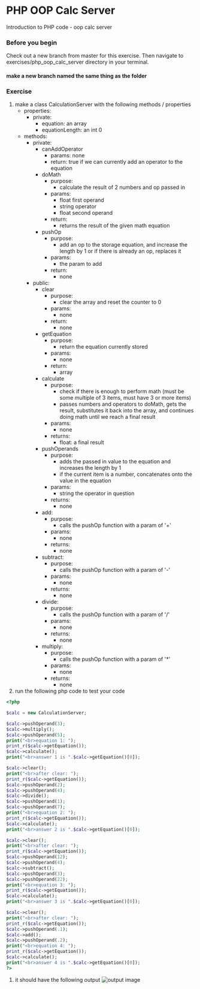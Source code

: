 # PHP OOP Calc Server

Introduction to PHP code - oop calc server

### Before you begin

Check out a new branch from master for this exercise.  Then navigate to exercises/php_oop_calc_server directory in your terminal.
#### make a new branch named the same thing as the folder

### Exercise

1. make a class CalculationServer with the following methods / properties
    - properties:
        - private:
            - equation: an array
            - equationLength: an int 0
    - methods:
        - private:
            - canAddOperator
                - params: none
                - return: true if we can currently add an operator to the equation
            - doMath
                - purpose: 
                    - calculate the result of 2 numbers and op passed in
                - params: 
                    - float first operand
                    - string operator
                    - float second operand
                - return: 
                    - returns the result of the given math equation
            - pushOp
                - purpose:
                    - add an op to the storage equation, and increase the length by 1 or if there is already an op, replaces it
                - params:
                    - the param to add
                - return:
                    - none
        - public:
            - clear
                - purpose:
                    - clear the array and reset the counter to 0
                - params:
                    - none
                - return: 
                    - none
            - getEquation
                - purpose:
                    - return the equation currently stored
                - params:
                    - none
                - return: 
                    - array
            - calculate
                - purpose:
                    - check if there is enough to perform math (must be some multiple of 3 items, must have 3 or more items)
                    - passes numbers and operators to doMath, gets the result, substitutes it back into the array, and continues doing math until we reach a final result
                - params:
                    - none
                - returns:
                    - float: a final result
            - pushOperands
                - purpose:
                    - adds the passed in value to the equation and increases the length by 1
                    - if the current item is a number, concatenates onto the value in the equation
                - params:
                    - string the operator in question
                - returns:
                    - none
            - add:
                - purpose: 
                    - calls the pushOp function with a param of '+'
                - params: 
                    - none
                - returns:
                    - none
            - subtract:
                - purpose: 
                    - calls the pushOp function with a param of '-'
                - params: 
                    - none
                - returns:
                    - none
            - divide:
                - purpose: 
                    - calls the pushOp function with a param of '/'
                - params: 
                    - none
                - returns:
                    - none
            - multiply:
                - purpose: 
                    - calls the pushOp function with a param of '*'
                - params: 
                    - none
                - returns:
                    - none
1. run the following php code to test your code
```php
<?php 

$calc = new CalculationServer;

$calc->pushOperand(3);
$calc->multiply();
$calc->pushOperand(5);
print("<br>equation 1: ");
print_r($calc->getEquation());
$calc->calculate();
print("<br>answer 1 is ".$calc->getEquation()[0]);

$calc->clear();
print("<br>after clear: ");
print_r($calc->getEquation());
$calc->pushOperand(2);
$calc->pushOperand(4);
$calc->divide();
$calc->pushOperand(1);
$calc->pushOperand(7);
print("<br>equation 2: ");
print_r($calc->getEquation());
$calc->calculate();
print("<br>answer 2 is ".$calc->getEquation()[0]);

$calc->clear();
print("<br>after clear: ");
print_r($calc->getEquation());
$calc->pushOperand(12);
$calc->pushOperand(4);
$calc->subtract();
$calc->pushOperand(3);
$calc->pushOperand(22);
print("<br>equation 3: ");
print_r($calc->getEquation());
$calc->calculate();
print("<br>answer 3 is ".$calc->getEquation()[0]);

$calc->clear();
print("<br>after clear: ");
print_r($calc->getEquation());
$calc->pushOperand(.1);
$calc->add();
$calc->pushOperand(.2);
print("<br>equation 4: ");
print_r($calc->getEquation());
$calc->calculate();
print("<br>answer 4 is ".$calc->getEquation()[0]);
?>
```
1. it should have the following output
![output image](../../demoassets/php_oop_calc_01.png)
